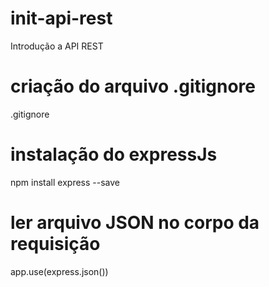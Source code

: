 # init-api-rest
Introdução a API REST

# criação do arquivo .gitignore
.gitignore

# instalação do expressJs
npm install express --save

# ler arquivo JSON no corpo da requisição
app.use(express.json())
